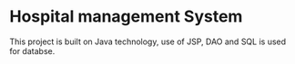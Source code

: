 # Hospital management System

This project is built on Java technology, use of JSP, DAO and SQL is used for databse.

